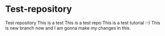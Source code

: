 # Test-repository
Test repository
This is a test
This is a test repo
This is a test tutorial
:-)
This is new branch now and I am gonna make my changes in this.
